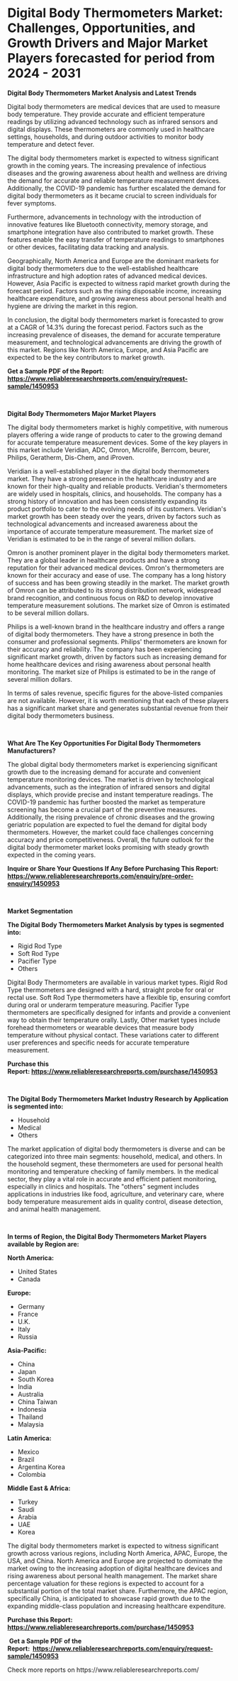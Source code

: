 <p><h1>Digital Body Thermometers Market: Challenges, Opportunities, and Growth Drivers and Major Market Players forecasted for period from 2024 - 2031</h1></p><p><strong>Digital Body Thermometers Market Analysis and Latest Trends</strong></p>
<p><p>Digital body thermometers are medical devices that are used to measure body temperature. They provide accurate and efficient temperature readings by utilizing advanced technology such as infrared sensors and digital displays. These thermometers are commonly used in healthcare settings, households, and during outdoor activities to monitor body temperature and detect fever.</p><p>The digital body thermometers market is expected to witness significant growth in the coming years. The increasing prevalence of infectious diseases and the growing awareness about health and wellness are driving the demand for accurate and reliable temperature measurement devices. Additionally, the COVID-19 pandemic has further escalated the demand for digital body thermometers as it became crucial to screen individuals for fever symptoms.</p><p>Furthermore, advancements in technology with the introduction of innovative features like Bluetooth connectivity, memory storage, and smartphone integration have also contributed to market growth. These features enable the easy transfer of temperature readings to smartphones or other devices, facilitating data tracking and analysis.</p><p>Geographically, North America and Europe are the dominant markets for digital body thermometers due to the well-established healthcare infrastructure and high adoption rates of advanced medical devices. However, Asia Pacific is expected to witness rapid market growth during the forecast period. Factors such as the rising disposable income, increasing healthcare expenditure, and growing awareness about personal health and hygiene are driving the market in this region.</p><p>In conclusion, the digital body thermometers market is forecasted to grow at a CAGR of 14.3% during the forecast period. Factors such as the increasing prevalence of diseases, the demand for accurate temperature measurement, and technological advancements are driving the growth of this market. Regions like North America, Europe, and Asia Pacific are expected to be the key contributors to market growth.</p></p>
<p><strong>Get a Sample PDF of the Report:&nbsp; <a href="https://www.reliableresearchreports.com/enquiry/request-sample/1450953">https://www.reliableresearchreports.com/enquiry/request-sample/1450953</a></strong></p>
<p>&nbsp;</p>
<p><strong>Digital Body Thermometers Major Market Players</strong></p>
<p><p>The digital body thermometers market is highly competitive, with numerous players offering a wide range of products to cater to the growing demand for accurate temperature measurement devices. Some of the key players in this market include Veridian, ADC, Omron, Microlife, Berrcom, beurer, Philips, Geratherm, Dis-Chem, and iProven.</p><p>Veridian is a well-established player in the digital body thermometers market. They have a strong presence in the healthcare industry and are known for their high-quality and reliable products. Veridian's thermometers are widely used in hospitals, clinics, and households. The company has a strong history of innovation and has been consistently expanding its product portfolio to cater to the evolving needs of its customers. Veridian's market growth has been steady over the years, driven by factors such as technological advancements and increased awareness about the importance of accurate temperature measurement. The market size of Veridian is estimated to be in the range of several million dollars.</p><p>Omron is another prominent player in the digital body thermometers market. They are a global leader in healthcare products and have a strong reputation for their advanced medical devices. Omron's thermometers are known for their accuracy and ease of use. The company has a long history of success and has been growing steadily in the market. The market growth of Omron can be attributed to its strong distribution network, widespread brand recognition, and continuous focus on R&D to develop innovative temperature measurement solutions. The market size of Omron is estimated to be several million dollars.</p><p>Philips is a well-known brand in the healthcare industry and offers a range of digital body thermometers. They have a strong presence in both the consumer and professional segments. Philips' thermometers are known for their accuracy and reliability. The company has been experiencing significant market growth, driven by factors such as increasing demand for home healthcare devices and rising awareness about personal health monitoring. The market size of Philips is estimated to be in the range of several million dollars.</p><p>In terms of sales revenue, specific figures for the above-listed companies are not available. However, it is worth mentioning that each of these players has a significant market share and generates substantial revenue from their digital body thermometers business.</p></p>
<p>&nbsp;</p>
<p><strong>What Are The Key Opportunities For Digital Body Thermometers Manufacturers?</strong></p>
<p><p>The global digital body thermometers market is experiencing significant growth due to the increasing demand for accurate and convenient temperature monitoring devices. The market is driven by technological advancements, such as the integration of infrared sensors and digital displays, which provide precise and instant temperature readings. The COVID-19 pandemic has further boosted the market as temperature screening has become a crucial part of the preventive measures. Additionally, the rising prevalence of chronic diseases and the growing geriatric population are expected to fuel the demand for digital body thermometers. However, the market could face challenges concerning accuracy and price competitiveness. Overall, the future outlook for the digital body thermometer market looks promising with steady growth expected in the coming years.</p></p>
<p><strong>Inquire or Share Your Questions If Any Before Purchasing This Report: <a href="https://www.reliableresearchreports.com/enquiry/pre-order-enquiry/1450953">https://www.reliableresearchreports.com/enquiry/pre-order-enquiry/1450953</a></strong></p>
<p>&nbsp;</p>
<p><strong>Market Segmentation</strong></p>
<p><strong>The Digital Body Thermometers Market Analysis by types is segmented into:</strong></p>
<p><ul><li>Rigid Rod Type</li><li>Soft Rod Type</li><li>Pacifier Type</li><li>Others</li></ul></p>
<p><p>Digital Body Thermometers are available in various market types. Rigid Rod Type thermometers are designed with a hard, straight probe for oral or rectal use. Soft Rod Type thermometers have a flexible tip, ensuring comfort during oral or underarm temperature measuring. Pacifier Type thermometers are specifically designed for infants and provide a convenient way to obtain their temperature orally. Lastly, Other market types include forehead thermometers or wearable devices that measure body temperature without physical contact. These variations cater to different user preferences and specific needs for accurate temperature measurement.</p></p>
<p><strong>Purchase this Report:&nbsp;<a href="https://www.reliableresearchreports.com/purchase/1450953">https://www.reliableresearchreports.com/purchase/1450953</a></strong></p>
<p>&nbsp;</p>
<p><strong>The Digital Body Thermometers Market Industry Research by Application is segmented into:</strong></p>
<p><ul><li>Household</li><li>Medical</li><li>Others</li></ul></p>
<p><p>The market application of digital body thermometers is diverse and can be categorized into three main segments: household, medical, and others. In the household segment, these thermometers are used for personal health monitoring and temperature checking of family members. In the medical sector, they play a vital role in accurate and efficient patient monitoring, especially in clinics and hospitals. The "others" segment includes applications in industries like food, agriculture, and veterinary care, where body temperature measurement aids in quality control, disease detection, and animal health management.</p></p>
<p>&nbsp;</p>
<p><strong>In terms of Region, the Digital Body Thermometers Market Players available by Region are:</strong></p>
<p>
    <p> <strong> North America: </strong>
        <ul>
            <li>United States</li>
            <li>Canada</li>
        </ul>
        </p> 
    <p> <strong> Europe: </strong>
        <ul>
            <li>Germany</li>
            <li>France</li>
            <li>U.K.</li>
            <li>Italy</li>
            <li>Russia</li>
        </ul>
        </p> 
    <p> <strong> Asia-Pacific: </strong>
        <ul>
            <li>China</li>
            <li>Japan</li>
            <li>South Korea</li>
            <li>India</li>
            <li>Australia</li>
            <li>China Taiwan</li>
            <li>Indonesia</li>
            <li>Thailand</li>
            <li>Malaysia</li>
        </ul>
        </p> 
    <p> <strong> Latin America: </strong>
        <ul>
            <li>Mexico</li>
            <li>Brazil</li>
            <li>Argentina Korea</li>
            <li>Colombia</li>
        </ul>
        </p> 
    <p> <strong> Middle East & Africa: </strong>
        <ul>
            <li>Turkey</li>
            <li>Saudi</li>
            <li>Arabia</li>
            <li>UAE</li>
            <li>Korea</li>
        </ul>
    </p>
    </p>
<p><p>The digital body thermometers market is expected to witness significant growth across various regions, including North America, APAC, Europe, the USA, and China. North America and Europe are projected to dominate the market owing to the increasing adoption of digital healthcare devices and rising awareness about personal health management. The market share percentage valuation for these regions is expected to account for a substantial portion of the total market share. Furthermore, the APAC region, specifically China, is anticipated to showcase rapid growth due to the expanding middle-class population and increasing healthcare expenditure.</p></p>
<p><strong>Purchase this Report: <a href="https://www.reliableresearchreports.com/purchase/1450953">https://www.reliableresearchreports.com/purchase/1450953</a></strong></p>
<p>&nbsp;<strong>Get a Sample PDF of the Report:&nbsp;&nbsp;<a href="https://www.reliableresearchreports.com/enquiry/request-sample/1450953">https://www.reliableresearchreports.com/enquiry/request-sample/1450953</a></strong></p>
<p><strong></strong></p>
<p>Check more reports on https://www.reliableresearchreports.com/</p>